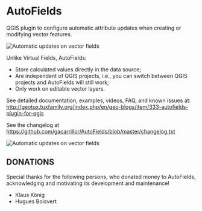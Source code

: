 # AutoFields

QGIS plugin to configure automatic attribute updates when creating or modifying vector features.

![Automatic updates on vector fields](https://user-images.githubusercontent.com/652785/130296007-73b84e81-7e3a-4999-bdb5-47501cb17085.gif)


Unlike Virtual Fields, AutoFields:

 - Store calculated values directly in the data source;
 - Are independent of QGIS projects, i.e., you can switch between QGIS projects and AutoFields will still work;
 - Only work on editable vector layers.



See detailed documentation, examples, videos, FAQ, and known issues at:
http://geotux.tuxfamily.org/index.php/en/geo-blogs/item/333-autofields-plugin-for-qgis

See the changelog at https://github.com/gacarrillor/AutoFields/blob/master/changelog.txt


![Automatic updates on vector fields](https://user-images.githubusercontent.com/652785/130296097-9b898b7b-cebd-49cc-9fd7-9ac88ff816a0.gif)


## DONATIONS

Special thanks for the following persons, who donated money to AutoFields, acknowledging and motivating its development and maintenance!

 - Klaus König 
 - Hugues Boisvert
